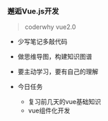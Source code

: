 ### 邂逅Vue.js开发
> coderwhy vue2.0
- 少写笔记多敲代码
- 做思维导图，构建知识图谱
- 要主动学习，要有自己的理解

- 今日任务
  + 复习前几天的vue基础知识
  + vue组件化开发